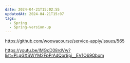 ```yaml
---
date: 2024-04-21T15:02:55
updatedAt: 2024-04-21T15:07
tags:
  - Spring
  - Spring-version-up
---
```


https://github.com/woowacourse/service-apply/issues/565

https://youtu.be/IMGcD08rdVw?list=PLgGXSWYM2FpPrAdQor9pi__EV1O69Qbom
